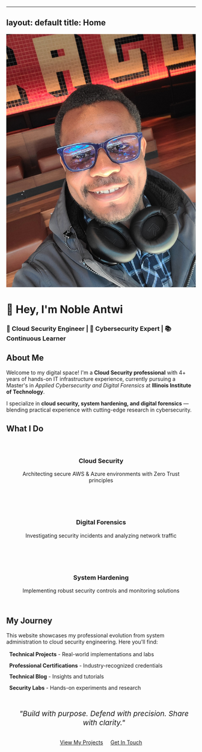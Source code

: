 
---
layout: default
title: Home
---

<div class="profile-section">
  <img src="assets/profile.jpg" alt="Noble Antwi - Cloud Security Engineer" class="profile-img"/>
  <h1>👋 Hey, I'm Noble Antwi</h1>
  <h3>🚀 Cloud Security Engineer | 🔐 Cybersecurity Expert | 📚 Continuous Learner</h3>
  
  <div class="social-links">
    <a href="https://linkedin.com/in/{{ site.social.linkedin }}" class="social-link" target="_blank">
      <i class="fab fa-linkedin-in"></i>
    </a>
    <a href="https://github.com/{{ site.social.github }}" class="social-link" target="_blank">
      <i class="fab fa-github"></i>
    </a>
    <a href="mailto:{{ site.social.email }}" class="social-link">
      <i class="fas fa-envelope"></i>
    </a>
  </div>
</div>

<div class="card">
  <h2><i class="fas fa-user"></i> About Me</h2>
  <p>Welcome to my digital space! I'm a <strong>Cloud Security professional</strong> with 4+ years of hands-on IT infrastructure experience, currently pursuing a Master's in <em>Applied Cybersecurity and Digital Forensics</em> at <strong>Illinois Institute of Technology</strong>.</p>
  
  <p>I specialize in <strong>cloud security, system hardening, and digital forensics</strong> — blending practical experience with cutting-edge research in cybersecurity.</p>
</div>

<div class="card">
  <h2><i class="fas fa-rocket"></i> What I Do</h2>
  <div style="display: grid; grid-template-columns: repeat(auto-fit, minmax(250px, 1fr)); gap: 1.5rem; margin-top: 1.5rem;">
    <div style="text-align: center; padding: 1rem;">
      <i class="fas fa-cloud-security" style="font-size: 2rem; color: var(--accent-color); margin-bottom: 1rem;"></i>
      <h3>Cloud Security</h3>
      <p>Architecting secure AWS & Azure environments with Zero Trust principles</p>
    </div>
    <div style="text-align: center; padding: 1rem;">
      <i class="fas fa-search" style="font-size: 2rem; color: var(--accent-color); margin-bottom: 1rem;"></i>
      <h3>Digital Forensics</h3>
      <p>Investigating security incidents and analyzing network traffic</p>
    </div>
    <div style="text-align: center; padding: 1rem;">
      <i class="fas fa-shield-alt" style="font-size: 2rem; color: var(--accent-color); margin-bottom: 1rem;"></i>
      <h3>System Hardening</h3>
      <p>Implementing robust security controls and monitoring solutions</p>
    </div>
  </div>
</div>

<div class="card">
  <h2><i class="fas fa-map"></i> My Journey</h2>
  <p>This website showcases my professional evolution from system administration to cloud security engineering. Here you'll find:</p>
  
  <ul style="list-style: none; padding: 0; margin-top: 1rem;">
    <li style="margin-bottom: 0.8rem;"><i class="fas fa-project-diagram" style="color: var(--accent-color); margin-right: 0.5rem;"></i> <strong>Technical Projects</strong> - Real-world implementations and labs</li>
    <li style="margin-bottom: 0.8rem;"><i class="fas fa-certificate" style="color: var(--accent-color); margin-right: 0.5rem;"></i> <strong>Professional Certifications</strong> - Industry-recognized credentials</li>
    <li style="margin-bottom: 0.8rem;"><i class="fas fa-blog" style="color: var(--accent-color); margin-right: 0.5rem;"></i> <strong>Technical Blog</strong> - Insights and tutorials</li>
    <li style="margin-bottom: 0.8rem;"><i class="fas fa-network-wired" style="color: var(--accent-color); margin-right: 0.5rem;"></i> <strong>Security Labs</strong> - Hands-on experiments and research</li>
  </ul>
</div>

<div style="text-align: center; margin: 3rem 0;">
  <blockquote style="font-size: 1.2rem; font-style: italic; color: var(--text-light); border-left: 4px solid var(--accent-color); padding-left: 1rem; margin: 2rem 0;">
    "Build with purpose. Defend with precision. Share with clarity."
  </blockquote>
  
  <div style="margin-top: 2rem;">
    <a href="/projects" class="btn">View My Projects</a>
    <a href="/contact" class="btn" style="margin-left: 1rem;">Get In Touch</a>
  </div>
</div>
